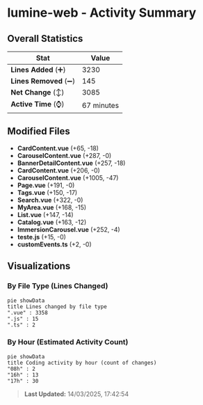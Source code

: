 # lumine-web - Activity Summary 

## Overall Statistics

| Stat                   | Value                                                             |
| ---------------------- | ----------------------------------------------------------------- |
| **Lines Added** (➕)   | 3230                                          |
| **Lines Removed** (➖) | 145                                        |
| **Net Change** (↕)    | 3085                |
| **Active Time** (⌚)   | 67 minutes |


## Modified Files
- **CardContent.vue** (+65, -18)
- **CarouselContent.vue** (+287, -0)
- **BannerDetailContent.vue** (+257, -18)
- **CardContent.vue** (+206, -0)
- **CarouselContent.vue** (+1005, -47)
- **Page.vue** (+191, -0)
- **Tags.vue** (+150, -17)
- **Search.vue** (+322, -0)
- **MyArea.vue** (+168, -15)
- **List.vue** (+147, -14)
- **Catalog.vue** (+163, -12)
- **ImmersionCarousel.vue** (+252, -4)
- **teste.js** (+15, -0)
- **customEvents.ts** (+2, -0)

## Visualizations

### By File Type (Lines Changed)

```mermaid
pie showData
title Lines changed by file type
".vue" : 3358
".js" : 15
".ts" : 2
```

### By Hour (Estimated Activity Count)

```mermaid
pie showData
title Coding activity by hour (count of changes)
"08h" : 2
"16h" : 13
"17h" : 30
```


> **Last Updated:** 14/03/2025, 17:42:54